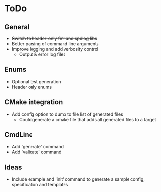 # ToDo

## General

* ~~Switch to header-only fmt and spdlog libs~~
* Better parsing of command line arguments
* Improve logging and add verbosity control
  * Output & error log files

## Enums

* Optional test generation
* Header only enums

## CMake integration

* Add config option to dump to file list of generated files
  * Could generate a cmake file that adds all generated files to a target

## CmdLine

* Add 'generate' command
* Add 'validate' command

## Ideas

* Include example and 'init' command to generate a sample config, specification and templates
